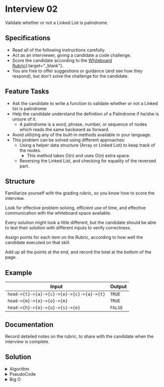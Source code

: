 # Interview 02

Validate whether or not a Linked List is palindrome.

## Specifications

- Read all of the following instructions carefully.
- Act as an interviewer, giving a candidate a code challenge.
- Score the candidate according to the [Whiteboard Rubric](https://docs.google.com/spreadsheets/d/1scthkmARfzAFZrSYAp6LA2coOaoWUWbSzMbtIU4jcHw){:target="_blank"}.
- You are free to offer suggestions or guidance (and see how they respond), but don't solve the challenge for the candidate.

## Feature Tasks

- Ask the candidate to write a function to validate whether or not a Linked list is palindrome
- Help the candidate understand the definition of a Palindrome if he/she is unsure of it.
  - A palindrome is a word, phrase, number, or sequence of nodes which reads the same backward as forward.
- Avoid utilizing any of the built-in methods available in your language.
- This problem can be solved using different approaches:
  - Using a helper data structure (Array or Linked List) to keep track of the nodes.
    - This method takes O(n) and uses O(n) extra space.
  - Reversing the Linked List, and checking for equality of the reversed part.

## Structure

Familiarize yourself with the grading rubric, so you know how to score the interview.

Look for effective problem solving, efficient use of time, and effective communication with the whiteboard space available.

Every solution might look a little different, but the candidate should be able to test their solution with different inputs to verify correctness.

Assign points for each item on the Rubric, according to how well the candidate executed on that skill.

Add up all the points at the end, and record the total at the bottom of the page.

## Example

| Input | Output |
|-----|----|
| `head->{t}->{a}->{c}->{o}->{c}->{a}->{t}` | `TRUE` |
| `head->{m}->{o}->{o}->{m}` | `TRUE` |
| `head->{h}->{o}->{u}->{s}->{e}` | `FALSE` |

## Documentation

Record detailed notes on the rubric, to share with the candidate when the interview is complete.

## Solution

<details>
  <summary>Algorithm</summary>
  Traverse the list and read all the values from the list.  Store each value from the list in a stack.  Once all values are stored,  re-traverse the list and compare each value with values popped from the top of the stack.  If all values taken off the stack match the traversal values,  return true.  If any value doesn't match the value read from the stack, return false.
</details>
<details>
  <summary>PseudoCode</summary>
<pre><code>algorithm IS_PALINDROME:
  declare Linked List LL <- input
  declare node CURRENT <- head node of LL
  declare stack STACK <- empty Stack
  while CURRENT is not null:
    push CURRENT value onto STACK
    set CURRENT to CURRENT.next
  reset CURRENT to the head of LL
  while STACK is not empty:
    pop the top value off of STACK
    compare value with CURRENT value
      if values don't match return false
    set CURRENT to CURRENT.next
  return true</code></pre>
</details>
<details>
  <summary>Big O</summary>
  This solution has 0(n) complexity for both space and time.  Since we have to read every value in the input list and re-traverse, we are going to run our code 0(2n) times, which we round down to (n).  We also store each value in a Stack, which means the amount of space we take up is relative to the size of the input.
</details>
